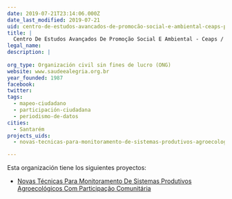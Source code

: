 ```yaml
---
date: 2019-07-21T23:14:06.000Z
date_last_modified: 2019-07-21
uid: centro-de-estudos-avancados-de-promocão-social-e-ambiental-ceaps-projeto-saude-alegria
title: |
  Centro De Estudos Avançados De Promoção Social E Ambiental - Ceaps / Projeto Saúde & Alegria
legal_name: 
description: |
  
org_type: Organización civil sin fines de lucro (ONG)
website: www.saudeealegria.org.br
year_founded: 1987
facebook: 
twitter: 
tags:
  - mapeo-ciudadano
  - participación-ciudadana
  - periodismo-de-datos
cities: 
  - Santarém
projects_uids:
  - novas-tecnicas-para-monitoramento-de-sistemas-produtivos-agroecologicos-com-participacão-comunitaria

---
```


Esta organización tiene los siguientes proyectos:

- [Novas Técnicas Para Monitoramento De Sistemas Produtivos Agroecológicos Com Participação Comunitária](/proyectos/novas-tecnicas-para-monitoramento-de-sistemas-produtivos-agroecologicos-com-participacão-comunitaria)
